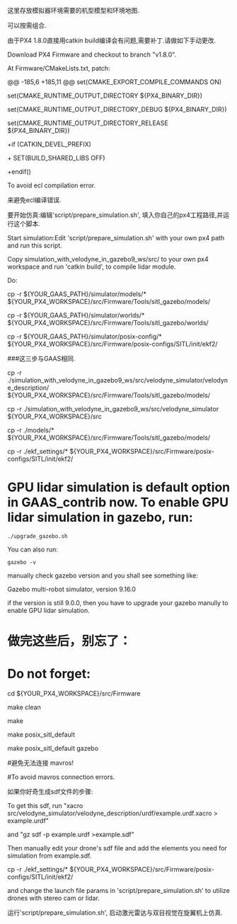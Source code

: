 这里存放模拟器环境需要的机型模型和环境地图.

可以按需组合.

由于PX4 1.8.0直接用catkin build编译会有问题,需要补丁.请做如下手动更改.

Download PX4 Firmware and checkout to branch "v1.8.0".

At Firmware/CMakeLists.txt, patch:

@@ -185,6 +185,11 @@ set(CMAKE_EXPORT_COMPILE_COMMANDS ON)

 set(CMAKE_RUNTIME_OUTPUT_DIRECTORY ${PX4_BINARY_DIR})
 
 set(CMAKE_RUNTIME_OUTPUT_DIRECTORY_DEBUG ${PX4_BINARY_DIR})
 
 set(CMAKE_RUNTIME_OUTPUT_DIRECTORY_RELEASE ${PX4_BINARY_DIR})
 
+if (CATKIN_DEVEL_PREFIX)

\+       SET(BUILD_SHARED_LIBS OFF)

+endif()

To avoid ecl compilation error.

来避免ecl编译错误.


要开始仿真:编辑'script/prepare_simulation.sh', 填入你自己的px4工程路径,并运行这个脚本.

Start simulation:Edit 'script/prepare_simulation.sh' with your own px4 path and run this script.

Copy simulation_with_velodyne_in_gazebo9_ws/src/ to your own px4 workspace and run 'catkin build', to compile lidar module.

Do:

cp -r ${YOUR_GAAS_PATH}/simulator/models/* ${YOUR_PX4_WORKSPACE}/src/Firmware/Tools/sitl_gazebo/models/

cp -r ${YOUR_GAAS_PATH}/simulator/worlds/* ${YOUR_PX4_WORKSPACE}/src/Firmware/Tools/sitl_gazebo/worlds/

cp -r ${YOUR_GAAS_PATH}/simulator/posix-config/* ${YOUR_PX4_WORKSPACE}/src/Firmware/posix-configs/SITL/init/ekf2/

###这三步与GAAS相同.

cp -r ./simulation_with_velodyne_in_gazebo9_ws/src/velodyne_simulator/velodyne_description/  ${YOUR_PX4_WORKSPACE}/src/Firmware/Tools/sitl_gazebo/models/

cp -r ./simulation_with_velodyne_in_gazebo9_ws/src/velodyne_simulator  ${YOUR_PX4_WORKSPACE}/src

cp -r ./models/*  ${YOUR_PX4_WORKSPACE}/src/Firmware/Tools/sitl_gazebo/models/  

cp -r ./ekf_settings/* ${YOUR_PX4_WORKSPACE}/src/Firmware/posix-configs/SITL/init/ekf2/


# GPU lidar simulation is default option in GAAS_contrib now. To enable GPU lidar simulation in gazebo, run:

    ./upgrade_gazebo.sh

You can also run:

    gazebo -v

manually check gazebo version and you shall see something like:

Gazebo multi-robot simulator, version 9.16.0

if the version is still 9.0.0, then you have to upgrade your gazebo manully to enable GPU lidar simulation.




# 做完这些后，别忘了：

# Do not forget:

cd ${YOUR_PX4_WORKSPACE}/src/Firmware

make clean

make

make posix_sitl_default

make posix_sitl_default gazebo


#避免无法连接 mavros!

#To avoid mavros connection errors.


如果你好奇生成sdf文件的步骤:

To get this sdf, run "xacro src/velodyne_simulator/velodyne_description/urdf/example.urdf.xacro > example.urdf"

and "gz sdf -p example.urdf >example.sdf"

 Then manually edit your drone's sdf file and add the elements you need for simulation from example.sdf.


cp -r ./ekf_settings/* ${YOUR_PX4_WORKSPACE}/src/Firmware/posix-configs/SITL/init/ekf2/

and change the launch file params in 'script/prepare_simulation.sh' to utilize drones with stereo cam or lidar.

运行'script/prepare_simulation.sh', 启动激光雷达与双目视觉在旋翼机上仿真.


